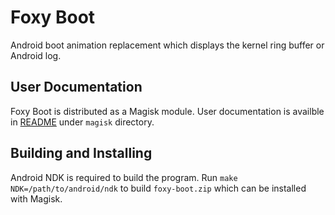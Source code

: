 # Foxy Boot

Android boot animation replacement which displays the kernel ring buffer or Android log.

## User Documentation

Foxy Boot is distributed as a Magisk module. User documentation is availble in [README](magisk/README.md) under `magisk`
directory.

## Building and Installing

Android NDK is required to build the program. Run `make NDK=/path/to/android/ndk` to build `foxy-boot.zip` which can be
installed with Magisk.
